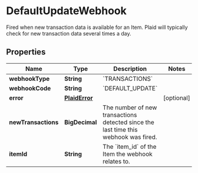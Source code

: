 

# DefaultUpdateWebhook

Fired when new transaction data is available for an Item. Plaid will typically check for new transaction data several times a day. 

## Properties

| Name | Type | Description | Notes |
|------------ | ------------- | ------------- | -------------|
|**webhookType** | **String** | &#x60;TRANSACTIONS&#x60; |  |
|**webhookCode** | **String** | &#x60;DEFAULT_UPDATE&#x60; |  |
|**error** | [**PlaidError**](PlaidError.md) |  |  [optional] |
|**newTransactions** | **BigDecimal** | The number of new transactions detected since the last time this webhook was fired. |  |
|**itemId** | **String** | The &#x60;item_id&#x60; of the Item the webhook relates to. |  |



